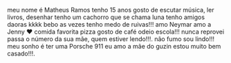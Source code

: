 meu nome é Matheus Ramos 
tenho 15 anos 
gosto de escutar música, ler livros, desenhar 
tenho um cachorro que se chama luna 
tenho amigos daoras kkkk
bebo as vezes
tenho medo de ruivas!!!
amo Neymar 
amo a Jenny ❤
comida favorita pizza
gosto de café 
odeio escola!!!
nunca reprovei
passa o número da sua mãe, quem estiver lendo!!!.
não fumo
sou lindo!!!
meu sonho é ter uma Porsche 911
eu amo a mãe do guzin 
estou muito bem casado!!!.
